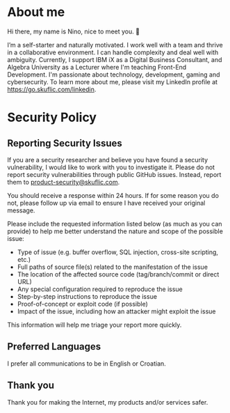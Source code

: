 # About me
Hi there, my name is Nino, nice to meet you. 👋

I’m a self-starter and naturally motivated. I work well with a team and thrive in a collaborative environment. I can handle complexity and deal well with ambiguity. Currently, I support IBM iX as a Digital Business Consultant, and Algebra University as a Lecturer where I'm teaching Front-End Development. I'm passionate about technology, development, gaming and cybersecurity. To learn more about me, please visit my LinkedIn profile at https://go.skuflic.com/linkedin.

# Security Policy
## Reporting Security Issues

If you are a security researcher and believe you have found a security vulnerability, I would like to work with you to investigate it.
Please do not report security vulnerabilities through public GitHub issues. Instead, report them to product-security@skuflic.com.

You should receive a response within 24 hours. If for some reason you do not, please follow up via email to ensure I have received your original message.

Please include the requested information listed below (as much as you can provide) to help me better understand the nature and scope of the possible issue:

- Type of issue (e.g. buffer overflow, SQL injection, cross-site scripting, etc.)
- Full paths of source file(s) related to the manifestation of the issue
- The location of the affected source code (tag/branch/commit or direct URL)
- Any special configuration required to reproduce the issue
- Step-by-step instructions to reproduce the issue
- Proof-of-concept or exploit code (if possible)
- Impact of the issue, including how an attacker might exploit the issue

This information will help me triage your report more quickly.

## Preferred Languages
I prefer all communications to be in English or Croatian.

## Thank you
Thank you for making the Internet, my products and/or services safer.
